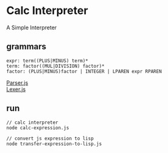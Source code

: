 # Calc Interpreter

A Simple Interpreter

## grammars

    expr: term((PLUS|MINUS) term)*
    term: factor((MUL|DIVISION) factor)*
    factor: (PLUS|MINUS)factor | INTEGER | LPAREN expr RPAREN
        
[Parser.js](https://github.com/PorUnaCabeza/Calc-Interpreter/blob/master/lib/Parser.js)    
[Lexer.js](https://github.com/PorUnaCabeza/Calc-Interpreter/blob/master/lib/Lexer.js)

## run

    // calc interpreter
    node calc-expression.js
    
    // convert js expression to lisp
    node transfer-expression-to-lisp.js

